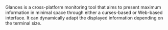 Glances is a cross-platform monitoring tool that aims to present maximum information in minimal space through either a curses-based or Web-based interface. It can dynamically adapt the displayed information depending on the terminal size.
